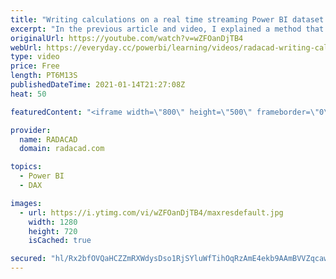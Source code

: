 ```yaml
---
title: "Writing calculations on a real time streaming Power BI dataset using DAX measures"
excerpt: "In the previous article and video, I explained a method that you can use to have real-time calculations in a Power BI streaming dataset. The calculations done that way are limited though because it is using the Q&A feature of Power BI. If you are after a complex calculation then DAX can definitely help."
originalUrl: https://youtube.com/watch?v=wZFOanDjTB4
webUrl: https://everyday.cc/powerbi/learning/videos/radacad-writing-calculations-on-a-real-time-streaming-power-bi-dataset-using-dax-measures/
type: video
price: Free
length: PT6M13S
publishedDateTime: 2021-01-14T21:27:08Z
heat: 50

featuredContent: "<iframe width=\"800\" height=\"500\" frameborder=\"0\" src=\"https://www.youtube.com/embed/wZFOanDjTB4\" allow=\"accelerometer; autoplay; encrypted-media; gyroscope; picture-in-picture\" allowfullscreen></iframe>"

provider:
  name: RADACAD
  domain: radacad.com

topics:
  - Power BI
  - DAX

images:
  - url: https://i.ytimg.com/vi/wZFOanDjTB4/maxresdefault.jpg
    width: 1280
    height: 720
    isCached: true

secured: "hl/Rx2bfOVQaHCZZmRXWdysDso1RjSYluWfTihOqRzAmE4ekb9AAmBVVZqcawLqJt+M0IJOMBYdLY2m/ByA3+OhB6Rzs0JQqPdwAM3LBRWwX6K7q/3MJxtcXUPTtWmgsVZ+BBIH/DSTGXaBXCUwzXrKV/zcSybElIWYbNprXT4053tPWFGoTogaX2vRwSrboACWbtNmBQ5NMqrGxZHfyxFOiaybeACWvua0ojvZf/DeqKG1BJG63FUhbEojmT0S7zOas+k+fjrPjCsunw+Xk74KrPkkOpu/h6gFwgUett4S5ez36bvXiHAFyIpWTKPVyunlc0A47ebRBX/nphnGUuNdFzIirfQoJLm3+OZHVRDAzHDTN/olbgurzDIgqZG8UmNodCOL+VbRCf/iw24EzTwW/lTfh1LTK6h1ncMD6of8=;xLSRgHtNoMHZO3DndZwiaA=="
---
```


